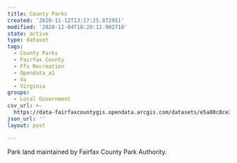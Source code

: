 ```yaml
---
title: County Parks
created: '2020-11-12T13:17:25.872951'
modified: '2020-12-04T18:20:12.902710'
state: active
type: dataset
tags:
  - County Parks
  - Fairfax County
  - Ffx Recreation
  - Opendata_a1
  - Va
  - Virginia
groups:
  - Local Government
csv_url: >-
  https://data-fairfaxcountygis.opendata.arcgis.com/datasets/e5a80c8ce3df4ac6a62a5841f544093d_5.csv?outSR=%7B%22latestWkid%22%3A2283%2C%22wkid%22%3A102746%7D
json_url: ''
layout: post

---
```

Park land maintained by Fairfax County Park Authority.
